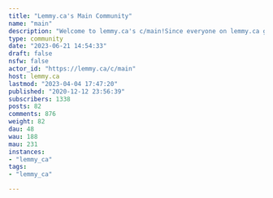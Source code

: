 ```yaml
---
title: "Lemmy.ca's Main Community" 
name: "main"
description: "Welcome to lemmy.ca's c/main!Since everyone on lemmy.ca gets subscribed here, this is the place to chat about the goings on at lemmy.ca, support-type items, suggestions, etc.Sidebar updated Sept 7, 2021"
type: community
date: "2023-06-21 14:54:33"
draft: false
nsfw: false
actor_id: "https://lemmy.ca/c/main"
host: lemmy.ca
lastmod: "2023-04-04 17:47:20"
published: "2020-12-12 23:56:39"
subscribers: 1338
posts: 82
comments: 876
weight: 82
dau: 48
wau: 188
mau: 231
instances:
- "lemmy_ca"
tags: 
- "lemmy_ca"

---
```

